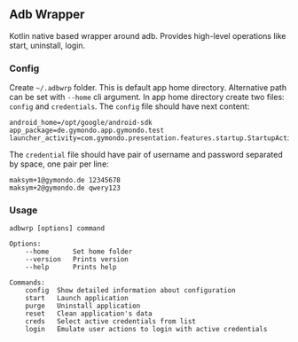 Adb Wrapper
-----------------

Kotlin native based wrapper around adb.
Provides high-level operations like start, uninstall, login.


### Config
Create `~/.adbwrp` folder. This is default app home directory. Alternative path can be set with `--home` cli argument.
In app home directory create two files: `config` and `credentials`.
The `config` file should have next content:
```
android_home=/opt/google/android-sdk
app_package=de.gymondo.app.gymondo.test
launcher_activity=com.gymondo.presentation.features.startup.StartupActivity
```
The `credential` file should have pair of username and password separated by space, one pair per line:
```
maksym+1@gymondo.de 12345678
maksym+2@gymondo.de qwery123
```


### Usage

```
adbwrp [options] command

Options:
    --home      Set home folder
    --version   Prints version
    --help      Prints help

Commands:
    config  Show detailed information about configuration
    start   Launch application
    purge   Uninstall application
    reset   Clean application's data
    creds   Select active credentials from list
    login   Emulate user actions to login with active credentials
```
